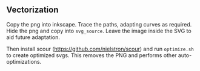 Vectorization
-------------

Copy the png into inkscape. Trace the paths, adapting curves as required. Hide the png and copy into `svg_source`. Leave the image inside the SVG to aid future adaptation.

Then install scour (https://github.com/nielstron/scour) and run `optimize.sh` to create optimized svgs. This removes the PNG and performs other auto-optimizations.
